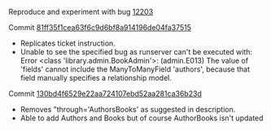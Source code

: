 Reproduce and experiment with bug [12203](https://code.djangoproject.com/ticket/12203)


Commit [81ff35f1cea63f6c9d6bf8a914196de04fa37515](https://github.com/RosanaRufer/django_issue_12203/commit/81ff35f1cea63f6c9d6bf8a914196de04fa37515)

* Replicates ticket instruction.
* Unable to see the specified bug as runserver can't be executed with: Error <class 'library.admin.BookAdmin'>: (admin.E013) The value of 'fields' cannot include the ManyToManyField 'authors', because that field manually specifies a relationship model.


Commit [130bd4f6529e22aa724107ebd52aa281ca36b23d](https://github.com/RosanaRufer/django_issue_12203/commit/130bd4f6529e22aa724107ebd52aa281ca36b23d)

* Removes "through='AuthorsBooks' as suggested in description.
* Able to add Authors and Books but of course AuthorBooks isn't updated
